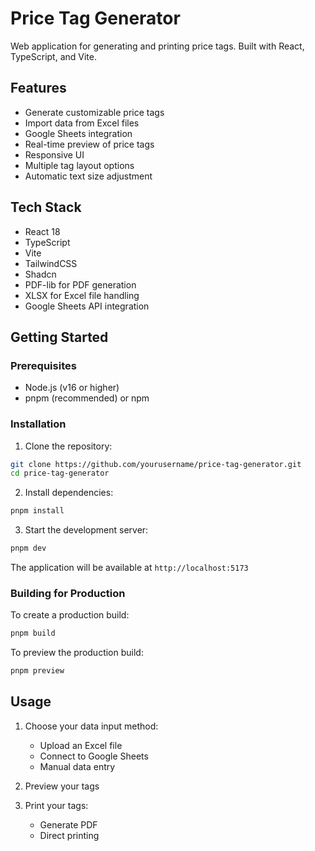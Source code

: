 # Price Tag Generator

Web application for generating and printing price tags. Built with React, TypeScript, and Vite.

## Features

- Generate customizable price tags
- Import data from Excel files
- Google Sheets integration
- Real-time preview of price tags
- Responsive UI
- Multiple tag layout options
- Automatic text size adjustment

## Tech Stack

- React 18
- TypeScript
- Vite
- TailwindCSS
- Shadcn
- PDF-lib for PDF generation
- XLSX for Excel file handling
- Google Sheets API integration

## Getting Started

### Prerequisites

- Node.js (v16 or higher)
- pnpm (recommended) or npm

### Installation

1. Clone the repository:

```bash
git clone https://github.com/yourusername/price-tag-generator.git
cd price-tag-generator
```

2. Install dependencies:

```bash
pnpm install
```

3. Start the development server:

```bash
pnpm dev
```

The application will be available at `http://localhost:5173`

### Building for Production

To create a production build:

```bash
pnpm build
```

To preview the production build:

```bash
pnpm preview
```

## Usage

1. Choose your data input method:

   - Upload an Excel file
   - Connect to Google Sheets
   - Manual data entry

2. Preview your tags

3. Print your tags:
   - Generate PDF
   - Direct printing
